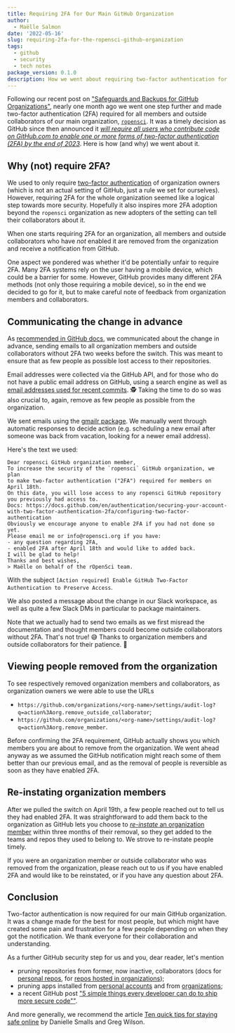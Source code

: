 ```yaml
---
title: Requiring 2FA for Our Main GitHub Organization
author:
  - Maëlle Salmon
date: '2022-05-16'
slug: requiring-2fa-for-the-ropensci-github-organization
tags:
  - github
  - security
  - tech notes
package_version: 0.1.0
description: How we went about requiring two-factor authentication for our main GitHub organization
---
```


Following our recent post on ["Safeguards and Backups for GitHub Organizations"](/blog/2022/03/22/safeguards-and-backups-for-github-organizations/), nearly one month ago we went one step further and made two-factor authentication (2FA) required for all members and outside collaborators of our main organization, [`ropensci`](https://github.com/ropensci/).
It was a timely decision as GitHub since then announced it [_will require all users who contribute code on GitHub.com to enable one or more forms of two-factor authentication (2FA) by the end of 2023_](https://github.blog/2022-05-04-software-security-starts-with-the-developer-securing-developer-accounts-with-2fa/).
Here is how (and why) we went about it.

## Why (not) require 2FA?

We used to only require [two-factor authentication](https://docs.github.com/en/authentication/securing-your-account-with-two-factor-authentication-2fa/configuring-two-factor-authentication) of organization owners (which is not an actual setting of GitHub, just a rule we set for ourselves).
However, requiring 2FA for the whole organization seemed like a logical step towards more security.
Hopefully it also inspires more 2FA adoption beyond the `ropensci` organization as new adopters of the setting can tell their collaborators about it.

When one starts requiring 2FA for an organization, all members and outside collaborators who have _not_ enabled it are removed from the organization and receive a notification from GitHub.

One aspect we pondered was whether it'd be potentially unfair to require 2FA. Many 2FA systems rely on the user having a mobile device, which could be a barrier for some.
However, GitHub provides many different 2FA methods (not only those requiring a mobile device), so in the end we decided to go for it, but to make careful note of feedback from organization members and collaborators.

## Communicating the change in advance

As [recommended in GitHub docs](https://docs.github.com/en/organizations/keeping-your-organization-secure/managing-two-factor-authentication-for-your-organization/requiring-two-factor-authentication-in-your-organization#prerequisites=), we communicated about the change in advance, sending emails to all organization members and outside collaborators without 2FA two weeks before the switch.
This was meant to ensure that as few people as possible lost access to their repositories.

Email addresses were collected via the GitHub API, and for those who do not have a public email address on GitHub, using a search engine as well as [email addresses used for recent commits](https://www.nymeria.io/blog/how-to-manually-find-email-addresses-for-github-users). 🕵️
Taking the time to do so was also crucial to, again, remove as few people as possible from the organization.

We sent emails using the [gmailr package](https://gmailr.r-lib.org/).
We manually went through automatic responses to decide action (e.g. scheduling a new email after someone was back from vacation, looking for a newer email address).

Here's the text we used:

```
Dear ropensci GitHub organization member,
To increase the security of the `ropensci` GitHub organization, we plan 
to make two-factor authentication ("2FA") required for members on April 18th. 
On this date, you will lose access to any ropensci GitHub repository 
you previously had access to.
Docs: https://docs.github.com/en/authentication/securing-your-account-with-two-factor-authentication-2fa/configuring-two-factor-authentication
Obviously we encourage anyone to enable 2FA if you had not done so yet. 
Please email me or info@ropensci.org if you have:
- any question regarding 2FA,
- enabled 2FA after April 18th and would like to added back.
I will be glad to help!
Thanks and best wishes,
> Maëlle on behalf of the rOpenSci team.
```

With the subject `[Action required] Enable GitHub Two-Factor Authentication to Preserve Access`.

We also posted a message about the change in our Slack workspace, as well as quite a few Slack DMs in particular to package maintainers.

Note that we actually had to send two emails as we first misread the documentation and thought members could become outside collaborators without 2FA. 
That's not true! 😅
Thanks to organization members and outside collaborators for their patience. 🙏

## Viewing people removed from the organization

To see respectively removed organization members and collaborators, as organization owners we were able to use the URLs

- `https://github.com/organizations/<org-name>/settings/audit-log?q=action%3Aorg.remove_outside_collaborator`;
- `https://github.com/organizations/<org-name>/settings/audit-log?q=action%3Aorg.remove_member`.

Before confirming the 2FA requirement, GitHub actually shows you which members you are about to remove from the organization.
We went ahead anyway as we assumed the GitHub notification might reach some of them better than our previous email, and as the removal of people is reversible as soon as they have enabled 2FA.

## Re-instating organization members

After we pulled the switch on April 19th, a few people reached out to tell us they had enabled 2FA.
It was straightforward to add them back to the organization as GitHub lets you choose to [_re-instate_ an organization member](https://docs.github.com/en/organizations/managing-membership-in-your-organization/reinstating-a-former-member-of-your-organization) within three months of their removal, so they get added to the teams and repos they used to belong to.
We strove to re-instate people timely.

If you were an organization member or outside collaborator who was removed from the organization, please reach out to us if you have enabled 2FA and would like to be reinstated, or if you have any question about 2FA.

## Conclusion

Two-factor authentication is now required for our main GitHub organization.
It was a change made for the best for most people, but which might have created some pain and frustration for a few people depending on when they got the notification.
We thank everyone for their collaboration and understanding.

As a further GitHub security step for us and you, dear reader, let's mention
- pruning repositories from former, now inactive, collaborators (docs for [personal repos](https://docs.github.com/en/account-and-profile/setting-up-and-managing-your-github-user-account/managing-access-to-your-personal-repositories/removing-a-collaborator-from-a-personal-repository), for [repos hosted in organizations](https://docs.github.com/en/organizations/managing-access-to-your-organizations-repositories));
- pruning apps installed from [personal accounts](https://docs.github.com/en/authentication/keeping-your-account-and-data-secure/reviewing-your-authorized-applications-oauth) and from [organizations](https://docs.github.com/en/enterprise-cloud@latest/organizations/restricting-access-to-your-organizations-data/about-oauth-app-access-restrictions);
- a recent GitHub post ["5 simple things every developer can do to ship more secure code""](https://github.blog/2022-04-22-5-simple-things-every-developer-can-do-to-ship-more-secure-code/).

And more generally, we recommend the article [Ten quick tips for staying safe online](https://journals.plos.org/ploscompbiol/article?id=10.1371/journal.pcbi.1008563) by Danielle Smalls and Greg Wilson.